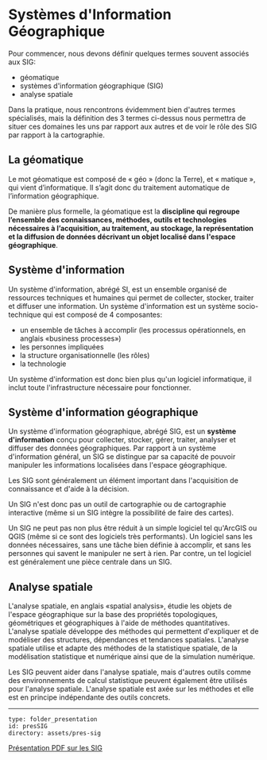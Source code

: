 # Systèmes d'Information Géographique

Pour commencer, nous devons définir quelques termes souvent associés aux SIG:

- géomatique
- systèmes d'information géographique (SIG)
- analyse spatiale

Dans la pratique, nous rencontrons évidemment bien d'autres termes spécialisés, mais la définition des 3 termes ci-dessus nous permettra de situer ces domaines les uns par rapport aux autres et de voir le rôle des SIG par rapport à la cartographie.

## La géomatique 

Le mot géomatique est composé de « géo » (donc la Terre), et « matique », qui vient d’informatique. Il s’agit donc du traitement automatique de l’information géographique. 

De manière plus formelle, la géomatique est la **discipline qui regroupe l’ensemble des connaissances, méthodes, outils et technologies nécessaires à l’acquisition, au traitement, au stockage, la représentation et la diffusion de données décrivant un objet localisé dans l'espace géographique**. 


## Système d'information

Un système d'information, abrégé SI, est un ensemble organisé de ressources techniques et humaines qui permet de collecter, stocker, traiter et diffuser une information. Un système d'information est un système socio-technique qui est composé de 4 composantes:

- un ensemble de tâches à accomplir (les processus opérationnels, en anglais «business processes»)
- les personnes impliquées
- la structure organisationnelle (les rôles)
- la technologie

Un système d'information est donc bien plus qu'un logiciel informatique, il inclut toute l'infrastructure nécessaire pour fonctionner.


## Système d'information géographique

Un système d'information géographique, abrégé SIG, est un **système d'information** conçu pour collecter, stocker, gérer, traiter, analyser et diffuser des données géographiques. Par rapport à un système d'information général, un SIG se distingue par sa capacité de pouvoir manipuler les informations localisées dans l'espace géographique.

Les SIG sont généralement un élément important dans l'acquisition de connaissance et d'aide à la décision.

Un SIG n'est donc pas un outil de cartographie ou de cartographie interactive (même si un SIG intègre la possibilité de faire des cartes).

Un SIG ne peut pas non plus être réduit à un simple logiciel tel qu'ArcGIS ou QGIS (même si ce sont des logiciels très performants). Un logiciel sans les données nécessaires, sans une tâche bien définie à accomplir, et sans les personnes qui savent le manipuler ne sert à rien. Par contre, un tel logiciel est généralement une pièce centrale dans un SIG.


## Analyse spatiale

L'analyse spatiale, en anglais «spatial analysis», étudie les objets de l'espace géographique sur la base des propriétés topologiques, géométriques et géographiques à l'aide de méthodes quantitatives. L'analyse spatiale développe des méthodes qui permettent d'expliquer et de modéliser des structures, dépendances et tendances spatiales. L'analyse spatiale utilise et adapte des méthodes de la statistique spatiale, de la modélisation statistique et numérique ainsi que de la simulation numérique.

Les SIG peuvent aider dans l'analyse spatiale, mais d'autres outils comme des environnements de calcul statistique peuvent également être utilisés pour l'analyse spatiale. L'analyse spatiale est axée sur les méthodes et elle est en principe indépendante des outils concrets.

---

```content
type: folder_presentation
id: presSIG
directory: assets/pres-sig
```

<a href="assets/pres-sig.pdf"><i class="far fa-file-pdf"></i> Présentation PDF sur les SIG</a>
